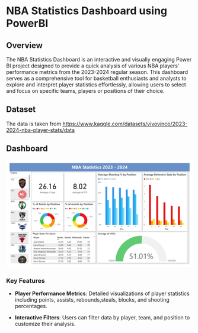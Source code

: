 # NBA Statistics Dashboard using PowerBI

## Overview

The NBA Statistics Dashboard is an interactive and visually engaging Power BI project designed to provide a quick analysis of various NBA players' performance metrics from the 2023-2024 regular season. This dashboard serves as a comprehensive tool for basketball enthusiasts and analysts to explore and interpret player statistics effortlessly, allowing users to select and focus on specific teams, players or positions of their choice.


## Dataset
The data is taken from https://www.kaggle.com/datasets/vivovinco/2023-2024-nba-player-stats/data

## Dashboard

<img src = nbastat.png>

### Key Features
- **Player Performance Metrics**: Detailed visualizations of player statistics including points, assists, rebounds,steals, blocks, and shooting percentages.

- **Interactive Filters**: Users can filter data by player, team, and position to customize their analysis.